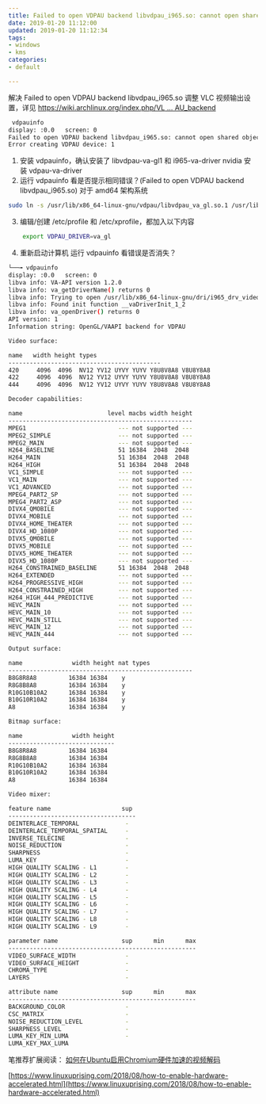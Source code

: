 ```yaml
---
title: Failed to open VDPAU backend libvdpau_i965.so: cannot open shared object file:
date: 2019-01-20 11:12:00
updated: 2019-01-20 11:12:34
tags: 
- windows
- kms
categories: 
- default

---
```

解决 Failed to open VDPAU backend libvdpau_i965.so
调整 VLC 视频输出设置，详见
[https://wiki.archlinux.org/index.php/VL ... AU_backend](https://wiki.archlinux.org/index.php/VLC_media_player#Failed_to_open_VDPAU_backend)

```bash
 vdpauinfo 
display: :0.0   screen: 0
Failed to open VDPAU backend libvdpau_i965.so: cannot open shared object file: No such file or directory
Error creating VDPAU device: 1
```
<!--more-->




1. 安装 vdpauinfo，确认安装了 libvdpau-va-gl1 和 i965-va-driver nvidia 安装 vdpau-va-driver
2. 运行 vdpauinfo 看是否提示相同错误？(Failed to open VDPAU backend libvdpau_i965.so)
对于 amd64 架构系统
```bash
sudo ln -s /usr/lib/x86_64-linux-gnu/vdpau/libvdpau_va_gl.so.1 /usr/lib/x86_64-linux-gnu/vdpau/libvdpau_i965.so.1
```
3. 编辑/创建 /etc/profile 和 /etc/xprofile，都加入以下内容
```bash
    export VDPAU_DRIVER=va_gl
```    
4. 重新启动计算机
    运行 vdpauinfo 看错误是否消失？
```bash
└──╼ vdpauinfo
display: :0.0   screen: 0
libva info: VA-API version 1.2.0
libva info: va_getDriverName() returns 0
libva info: Trying to open /usr/lib/x86_64-linux-gnu/dri/i965_drv_video.so
libva info: Found init function __vaDriverInit_1_2
libva info: va_openDriver() returns 0
API version: 1
Information string: OpenGL/VAAPI backend for VDPAU

Video surface:

name   width height types
-------------------------------------------
420     4096  4096  NV12 YV12 UYVY YUYV Y8U8V8A8 V8U8Y8A8 
422     4096  4096  NV12 YV12 UYVY YUYV Y8U8V8A8 V8U8Y8A8 
444     4096  4096  NV12 YV12 UYVY YUYV Y8U8V8A8 V8U8Y8A8 

Decoder capabilities:

name                        level macbs width height
----------------------------------------------------
MPEG1                          --- not supported ---
MPEG2_SIMPLE                   --- not supported ---
MPEG2_MAIN                     --- not supported ---
H264_BASELINE                  51 16384  2048  2048
H264_MAIN                      51 16384  2048  2048
H264_HIGH                      51 16384  2048  2048
VC1_SIMPLE                     --- not supported ---
VC1_MAIN                       --- not supported ---
VC1_ADVANCED                   --- not supported ---
MPEG4_PART2_SP                 --- not supported ---
MPEG4_PART2_ASP                --- not supported ---
DIVX4_QMOBILE                  --- not supported ---
DIVX4_MOBILE                   --- not supported ---
DIVX4_HOME_THEATER             --- not supported ---
DIVX4_HD_1080P                 --- not supported ---
DIVX5_QMOBILE                  --- not supported ---
DIVX5_MOBILE                   --- not supported ---
DIVX5_HOME_THEATER             --- not supported ---
DIVX5_HD_1080P                 --- not supported ---
H264_CONSTRAINED_BASELINE      51 16384  2048  2048
H264_EXTENDED                  --- not supported ---
H264_PROGRESSIVE_HIGH          --- not supported ---
H264_CONSTRAINED_HIGH          --- not supported ---
H264_HIGH_444_PREDICTIVE       --- not supported ---
HEVC_MAIN                      --- not supported ---
HEVC_MAIN_10                   --- not supported ---
HEVC_MAIN_STILL                --- not supported ---
HEVC_MAIN_12                   --- not supported ---
HEVC_MAIN_444                  --- not supported ---

Output surface:

name              width height nat types
----------------------------------------------------
B8G8R8A8         16384 16384    y  
R8G8B8A8         16384 16384    y  
R10G10B10A2      16384 16384    y  
B10G10R10A2      16384 16384    y  
A8               16384 16384    y  

Bitmap surface:

name              width height
------------------------------
B8G8R8A8         16384 16384
R8G8B8A8         16384 16384
R10G10B10A2      16384 16384
B10G10R10A2      16384 16384
A8               16384 16384

Video mixer:

feature name                    sup
------------------------------------
DEINTERLACE_TEMPORAL             -
DEINTERLACE_TEMPORAL_SPATIAL     -
INVERSE_TELECINE                 -
NOISE_REDUCTION                  -
SHARPNESS                        -
LUMA_KEY                         -
HIGH QUALITY SCALING - L1        -
HIGH QUALITY SCALING - L2        -
HIGH QUALITY SCALING - L3        -
HIGH QUALITY SCALING - L4        -
HIGH QUALITY SCALING - L5        -
HIGH QUALITY SCALING - L6        -
HIGH QUALITY SCALING - L7        -
HIGH QUALITY SCALING - L8        -
HIGH QUALITY SCALING - L9        -

parameter name                  sup      min      max
-----------------------------------------------------
VIDEO_SURFACE_WIDTH              -  
VIDEO_SURFACE_HEIGHT             -  
CHROMA_TYPE                      -  
LAYERS                           -  

attribute name                  sup      min      max
-----------------------------------------------------
BACKGROUND_COLOR                 -  
CSC_MATRIX                       -  
NOISE_REDUCTION_LEVEL            -  
SHARPNESS_LEVEL                  -  
LUMA_KEY_MIN_LUMA                -  
LUMA_KEY_MAX_LUMA 
```
笔推荐扩展阅读：
[如何在Ubuntu启用Chromium硬件加速的视频解码](https://zhuanlan.zhihu.com/p/44423523)

[https://www.linuxuprising.com/2018/08/how-to-enable-hardware-accelerated.html](https://www.linuxuprising.com/2018/08/how-to-enable-hardware-accelerated.html)